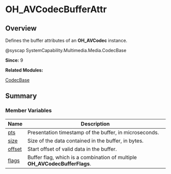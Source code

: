 # OH_AVCodecBufferAttr


## Overview

Defines the buffer attributes of an **OH_AVCodec** instance.

\@syscap SystemCapability.Multimedia.Media.CodecBase

**Since:**
9

**Related Modules:**

[CodecBase](_codec_base.md)


## Summary


### Member Variables

| Name | Description | 
| -------- | -------- |
| [pts](_codec_base.md#pts) | Presentation timestamp of the buffer, in microseconds.| 
| [size](_codec_base.md#size) | Size of the data contained in the buffer, in bytes. | 
| [offset](_codec_base.md#offset) | Start offset of valid data in the buffer. | 
| [flags](_codec_base.md#flags) | Buffer flag, which is a combination of multiple **OH_AVCodecBufferFlags**.  | 
